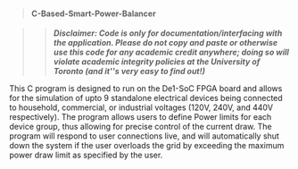 > #### C-Based-Smart-Power-Balancer

>> ***Disclaimer: Code is only for documentation/interfacing with the application. Please do not copy and paste or otherwise use this code for any academic credit anywhere; doing so will violate academic integrity policies at the University of Toronto (and it''s very easy to find out!)***

This C program is designed to run on the De1-SoC FPGA board and allows for the simulation of upto 9 standalone electrical devices being connected to household, commercial, or industrial voltages (120V, 240V, and 440V respectively).
The program allows users to define Power limits for each device group, thus allowing for precise control of the current draw.
The program will respond to user connections live, and will automatically shut down the system if the user overloads the grid by exceeding the maximum power draw limit as specified by the user.
